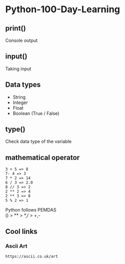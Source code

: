 # Python-100-Day-Learning

## print()
Console output

## input()
Taking input

## Data types
* String
* Integer
* Float
* Boolean (True / False)

## type()
Check data type of the variable

## mathematical operator
```text
3 + 5 => 8
7- 4 => 3
7 * 2 => 14
6 / 3 => 2.0
8 // 3 => 2
2 ** 2 => 4
2 ** 3 => 8
5 % 2 => 1
```
Python follows PEMDAS  
()  >  ** >  *,/  >  +,-




## Cool links

### Ascii Art
```text
https://ascii.co.uk/art
```
